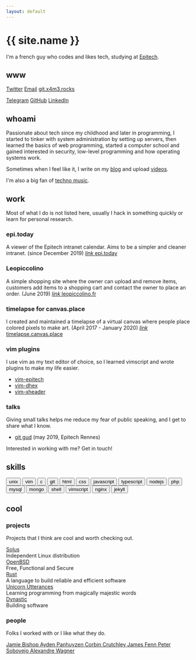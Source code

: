 ```yaml
---
layout: default
---
```


# {{ site.name }}

I'm a french guy who codes and likes tech, studying at [Epitech](http://rennes.epitech.eu).

## www

[Twitter](https://twitter.com/philippeloctaux) [Email](/email) [git.x4m3.rocks](https://git.x4m3.rocks/x4m3)

[Telegram](https://t.me/philippeloctaux) [GitHub](https://github.com/x4m3) [LinkedIn](https://linkedin.com/in/philippeloctaux)

## whoami

Passionate about tech since my childhood and later in programming, I started to tinker with system administration by setting up servers, then learned the basics of web programming, started a computer school and gained interested in security, low-level programming and how operating systems work.

Sometimes when I feel like it, I write on my [blog](https://blog.x4m3.rocks) and upload [videos](https://youtube.com/philippeloctaux).

I'm also a big fan of [techno music](https://soundcloud.com/ploct4ux/likes).

## work

Most of what I do is not listed here, usually I hack in something quickly or learn for personal research.

### epi.today
A viewer of the Epitech intranet calendar. Aims to be a simpler and cleaner intranet. (since December 2019)
<a class="link" href="https://epi.today">
	<i class="link__img material-icons">link</i>
	<span class="link__title">epi.today</span>
</a>

### Leopiccolino
A simple shopping site where the owner can upload and remove items, customers add items to a shopping cart and contact the owner to place an order. (June 2019)
<a class="link" href="https://leopiccolino.fr">
	<i class="link__img material-icons">link</i>
	<span class="link__title">leopiccolino.fr</span>
</a>

### timelapse for canvas.place
I created and maintained a timelapse of a virtual canvas where people place colored pixels to make art. (April 2017 - January 2020)
<a class="link" href="https://timelapse.canvas.place">
	<i class="link__img material-icons">link</i>
	<span class="link__title">timelapse.canvas.place</span>
</a>

### vim plugins
I use vim as my text editor of choice, so I learned vimscript and wrote plugins to make my life easier.

 - [vim-epitech](https://github.com/x4m3/vim-epitech)
 - [vim-dhex](https://github.com/x4m3/vim-dhex)
 - [vim-xheader](https://github.com/x4m3/vim-xheader)

### talks
Giving small talks helps me reduce my fear of public speaking, and I get to share what I know.

- [git gud](https://x4m3.rocks/talks/git-tek.pdf) (may 2019, Epitech Rennes)

Interested in working with me? Get in touch!

## skills

<button class="button">unix</button>
<button class="button">vim</button>
<button class="button">c</button>
<button class="button">git</button>
<button class="button">html</button>
<button class="button">css</button>
<button class="button">javascript</button>
<button class="button">typescript</button>
<button class="button">nodejs</button>
<button class="button">php</button>
<button class="button">mysql</button>
<button class="button">mongo</button>
<button class="button">shell</button>
<button class="button">vimscript</button>
<button class="button">nginx</button>
<button class="button">jekyll</button>

## cool

### projects

Projects that I think are cool and worth checking out.

<div class="layout--grid">
    <div class="item item--box" onclick="location.href = 'https://getsol.us';">
        <a class="item__title" href="https://getsol.us">Solus</a>
        <br>
        <span>Independent Linux distribution</span>
    </div>
    <div class="item item--box" onclick="location.href = 'https://openbsd.org';">
        <a class="item__title" href="https://openbsd.org">OpenBSD</a>
        <br>
        <span>Free, Functional and Secure</span>
    </div>
    <div class="item item--box" onclick="location.href = 'https://rust-lang.org';">
        <a class="item__title" href="https://rust-lang.org">Rust</a>
        <br>
        <span>A language to build reliable and efficient software</span>
    </div>
    <div class="item item--box" onclick="location.href = 'https://unicorn-utterances.com';">
        <a class="item__title" href="https://unicorn-utterances.com">Unicorn Utterances</a>
        <br>
        <span>Learning programming from magically majestic words</span>
    </div>
    <div class="item item--box" onclick="location.href = 'https://dynastic.co';">
        <a class="item__title" href="https://dynastic.co">Dynastic</a>
        <br>
        <span>Building software</span>
    </div>
</div>

### people

Folks I worked with or I like what they do.

<div class="layout--grid">
    <a class="item item--box link" href="https://twitter.com/jamiebishop123">
        <span class="link__title">Jamie Bishop</span>
    </a>
    <a class="item item--box link" href="https://ayden.dev">
        <span class="link__title">Ayden Panhuyzen</span>
    </a>
    <a class="item item--box link" href="https://crutchcorn.dev">
        <span class="link__title">Corbin Crutchley</span>
    </a>
    <a class="item item--box link" href="https://jfenn.me">
        <span class="link__title">James Fenn</span>
    </a>
    <a class="item item--box link" href="https://petersoboyejo.com">
        <span class="link__title">Peter Soboyejo</span>
    </a>
    <a class="item item--box link" href="https://github.com/wagnerwave">
        <span class="link__title">Alexandre Wagner</span>
    </a>
</div>
